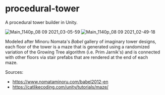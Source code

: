 # procedural-tower
A procedural tower builder in Unity.

![Main_1140p_08 09 2021_03-05-59](https://user-images.githubusercontent.com/50213748/132470972-a4d90b6f-bca1-4eda-aa07-753387e33a2b.jpg)
![Main_1140p_08 09 2021_02-49-18](https://user-images.githubusercontent.com/50213748/132470959-2a209350-7844-4d91-80a7-c8a9412708e3.jpeg)


Modeled after Minoru Nomata's *Babel* gallery of imaginary tower designs, each floor of the tower is a maze that is generated using a randomized variation of the Growing Tree algorithm (i.e. Prim Jarnik's) and is connected with other floors via stair prefabs that are rendered at the end of each maze.

Sources:
* https://www.nomataminoru.com/babel2012-en
* https://catlikecoding.com/unity/tutorials/maze/
